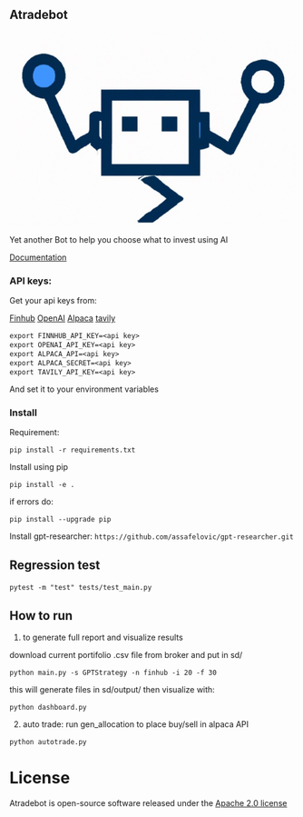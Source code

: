 ## Atradebot

![image](img/Atradebot.jpg)

Yet another Bot to help you choose what to invest using AI 

[Documentation](https://atradebot.readthedocs.io/en/latest/index.html#)

### API keys:

Get your api keys from:

[Finhub](https://finnhub.io/) 
[OpenAI](https://openai.com/index/openai-api/)
[Alpaca](https://alpaca.markets/)
[tavily](https://tavily.com/)

```
export FINNHUB_API_KEY=<api key>
export OPENAI_API_KEY=<api key>
export ALPACA_API=<api key>
export ALPACA_SECRET=<api key>
export TAVILY_API_KEY=<api key>
```

And set it to your environment variables


### Install

Requirement:

```
pip install -r requirements.txt
```

Install using pip

```
pip install -e .
```

if errors do:
```
pip install --upgrade pip
```

Install gpt-researcher: `https://github.com/assafelovic/gpt-researcher.git`

## Regression test

`pytest -m "test" tests/test_main.py`

## How to run

1. to generate full report and visualize results

download current portifolio .csv file from broker and put in sd/


```
python main.py -s GPTStrategy -n finhub -i 20 -f 30
```

this will generate files in sd/output/
then visualize with:

```
python dashboard.py
```

2. auto trade:
run gen_allocation to place buy/sell in alpaca API

```
python autotrade.py
```

# License

Atradebot is open-source software released under the [Apache 2.0 license](https://github.com/Superalgos/Superalgos/blob/master/LICENSE)